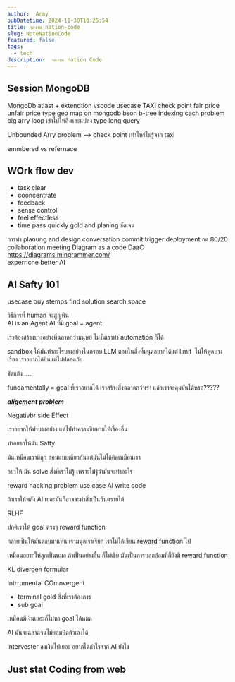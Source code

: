 ```yaml
---
author:  Army
pubDatetime: 2024-11-30T10:25:54
title: จดงาน nation-code
slug: NoteNationCode
featured: false
tags:
  - tech
description:  จดงาน nation Code
---
```


## Session MongoDB

MongoDb atlast  + extendtion vscode
usecase TAXI  check point fair price unfair price
type geo map on mongodb bson b-tree indexing cach  problem big arry loop เข้าไปให้ถึงและแปลง type long query

Unbounded Arry  problem --> check point เท่าไหร่ไม่รู้จาก taxi 

emmbered vs refernace

## WOrk flow dev

- task clear
- cooncentrate
- feedback
- sense control
- feel effectless
- time pass quickly
gold  and planing ชัดเจน

การทำ planung and design
conversation commit
trigger deployment
กด 80/20
collaboration  meeting
Diagram as a code DaaC https://diagrams.mingrammer.com/  
experricne better  AI

## AI Safty 101 

usecase buy stemps
find solution  search space

วิธีการที่ human  จะสูญพัน  
AI is an Agent
AI ที่มี goal  = agent  

เราต้องสร้างบางอย่างที่ฉลาดกว่ามนุษย์
ไม่งั้นเราทำ automation ก็ได้

sandbox ให้มันทำอะไรบางอย่างในกรอบ
LLM ตอบในสิ่งที่มนุดอยากได้แต่ limit  ไม่ให้พูดบางเรื่อง เราอยากได้ยินแต่ไม่ปลอดภัย

ขัดแย้ง ....

fundamentally  = goal ที่เราอยากได้
เราสร้างสิ่งฉลาดกว่าเรา แล้วเราจะคุมมันได้หรอ?????

***aligement problem***

Negativbr side Effect

เราอยากให้ทำบางอย่าง แต่ไปทำความชิบหายให้เรื่องอื่น

ทำอยากให้มัน Safty  

มันเหมือนเรามีลูก สอนแบบเดียวกันแต่มันไม่ได้คิดเหมือนเรา

อย่าให้ มัน solve สิ่งที่เราไม่รู้ เพราะไม่รู้ว่ามันจะทำอะไร

reward hacking problem  use case AI write code


ถ้าเราให้พลัง AI เยอะมันก็อาจจะทำสิ่งเป็นอันตรายได้

RLHF

ปกติเราให้ goal ตรงๆ reward function

กลายเป็นให้มันตอบมาแทน เรามนุดเราเรียก เราไม่ได้เขียน reward function ไป 

เหมือนอยากให้ลูกเป็นหมอ ถ้าเป็นอย่างอื่น  ก็ไม่เชีย  มันเป็นการบอกอ่้อมที่ก็ยังมี reward function

KL divergen formular  

Intrrumental COmnvergent

- terminal gold สิ่งที่เราต้องการ
- sub goal  

เหมือนมีเงินเยอะก็ไปหา goal ได้หมด

AI มันจะฉลาดจนไม่ยอมปิดตัวเองได้

​intervester ลงเงินไปเยอะ อยากได้กำไรจาก AI ยังไง

## Just stat Coding from web

